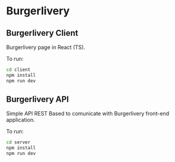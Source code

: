 # Burgerlivery

## Burgerlivery Client

Burgerlivery page in React (TS).

To run:

```bash
cd client
npm install
npm run dev
```

## Burgerlivery API

Simple API REST Based to comunicate with Burgerlivery front-end application.

To run:

```bash
cd server
npm install
npm run dev
```
